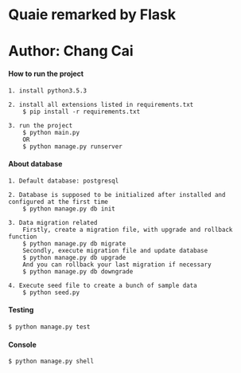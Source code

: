 # Quaie remarked by Flask
# Author: Chang Cai


#### How to run the project

    1. install python3.5.3

    2. install all extensions listed in requirements.txt
        $ pip install -r requirements.txt

    3. run the project
        $ python main.py
        OR
        $ python manage.py runserver

#### About database

    1. Default database: postgresql

    2. Database is supposed to be initialized after installed and configured at the first time
        $ python manage.py db init

    3. Data migration related
        Firstly, create a migration file, with upgrade and rollback function
        $ python manage.py db migrate
        Secondly, execute migration file and update database
        $ python manage.py db upgrade
        And you can rollback your last migration if necessary
        $ python manage.py db downgrade

    4. Execute seed file to create a bunch of sample data
        $ python seed.py

#### Testing

    $ python manage.py test

#### Console

    $ python manage.py shell